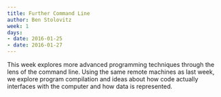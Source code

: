 ```yaml
---
title: Further Command Line
author: Ben Stolovitz
week: 1
days:
- date: 2016-01-25
- date: 2016-01-27
---
```


This week explores more advanced programming techniques through the lens of the command line. Using the same remote machines as last week, we explore program compilation and ideas about how code actually interfaces with the computer and how data is represented.
